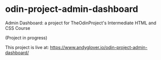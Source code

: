 # odin-project-admin-dashboard
Admin Dashboard: a project for TheOdinProject's Intermediate HTML and CSS Course

(Project in progress)

This project is live at: https://www.andyglover.io/odin-project-admin-dashboard/
